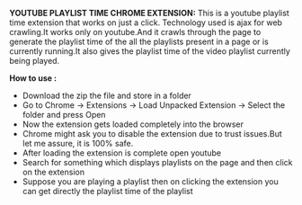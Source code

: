 <b>YOUTUBE PLAYLIST TIME CHROME EXTENSION:</b>
This is a youtube playlist time extension that works on just a click.
Technology used is ajax for web crawling.It works only on youtube.And it crawls through the page to generate the playlist time of the all the playlists present in a page or is currently running.It also gives the playlist time of the video playlist currently being played.

<b>How to use :</b>
<ul>
<li>Download the zip the file and store in a folder</li>
<li>Go to Chrome -> Extensions -> Load Unpacked Extension -> Select the folder and press Open</li>
<li>Now the extension gets loaded completely into the browser</li>
<li>Chrome might ask you to disable the extension due to trust issues.But let me assure, it is 100% safe.</li>
<li>After loading the extension is complete open youtube  </li>
<li>Search for something which displays playlists on the page and then click on the extension</li>
<li>Suppose you are playing a playlist then on clicking the extension you can get directly the playlist time of the playlist </li>
</ul>
